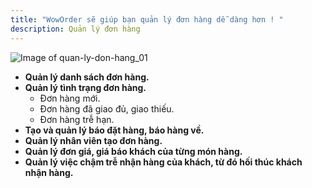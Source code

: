 ```yaml
---
title: "WowOrder sẽ giúp bạn quản lý đơn hàng dễ dàng hơn ! "
description: Quản lý đơn hàng
---
```


![Image of quan-ly-don-hang_01](https://woworder.net/img/huong_dan/donhang_01.PNG)

  - **Quản lý danh sách đơn hàng.**
  - **Quản lý tình trạng đơn hàng.**
    - Đơn hàng mới.
    - Đơn hàng đã giao đủ, giao thiếu.
    - Đơn hàng trễ hạn.
  - **Tạo và quản lý báo đặt hàng, báo hàng về.**
  - **Quản lý nhân viên tạo đơn hàng.**
  - **Quản lý đơn giá, giá báo khách của từng món hàng.**
  - **Quản lý việc chậm trễ nhận hàng của khách, từ đó hối thúc khách nhận hàng.**
